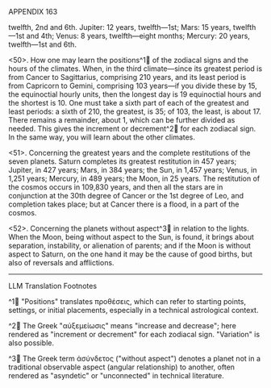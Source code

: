 APPENDIX 163

twelfth, 2nd and 6th. Jupiter: 12 years, twelfth—1st; Mars: 15 years, twelfth—1st and 4th; Venus: 8 years, twelfth—eight months; Mercury: 20 years, twelfth—1st and 6th.

<50>. How one may learn the positions^1🤖 of the zodiacal signs and the hours of the climates. When, in the third climate—since its greatest period is from Cancer to Sagittarius, comprising 210 years, and its least period is from Capricorn to Gemini, comprising 103 years—if you divide these by 15, the equinoctial hourly units, then the longest day is 19 equinoctial hours and the shortest is 10. One must take a sixth part of each of the greatest and least periods: a sixth of 210, the greatest, is 35; of 103, the least, is about 17. There remains a remainder, about 1, which can be further divided as needed. This gives the increment or decrement^2🤖 for each zodiacal sign. In the same way, you will learn about the other climates.

<51>. Concerning the greatest years and the complete restitutions of the seven planets. Saturn completes its greatest restitution in 457 years; Jupiter, in 427 years; Mars, in 384 years; the Sun, in 1,457 years; Venus, in 1,251 years; Mercury, in 489 years; the Moon, in 25 years. The restitution of the cosmos occurs in 109,830 years, and then all the stars are in conjunction at the 30th degree of Cancer or the 1st degree of Leo, and completion takes place; but at Cancer there is a flood, in a part of the cosmos.

<52>. Concerning the planets without aspect^3🤖 in relation to the lights. When the Moon, being without aspect to the Sun, is found, it brings about separation, instability, or alienation of parents; and if the Moon is without aspect to Saturn, on the one hand it may be the cause of good births, but also of reversals and afflictions.

---

LLM Translation Footnotes

^1🤖 "Positions" translates προθέσεις, which can refer to starting points, settings, or initial placements, especially in a technical astrological context.

^2🤖 The Greek "αὐξεμείωσις" means "increase and decrease"; here rendered as "increment or decrement" for each zodiacal sign. "Variation" is also possible.

^3🤖 The Greek term ἀσύνδετος ("without aspect") denotes a planet not in a traditional observable aspect (angular relationship) to another, often rendered as "asyndetic" or "unconnected" in technical literature.